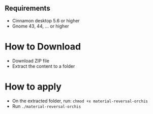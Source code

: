 ## Requirements
- Cinnamon desktop 5.6 or higher
- Gnome 43, 44, ... or higher

# How to Download
- Download ZIP file
- Extract the content to a folder
# How to apply
- On the extracted folder, run: 
`chmod +x material-reversal-orchis`
- Run `./material-reversal-orchis`
